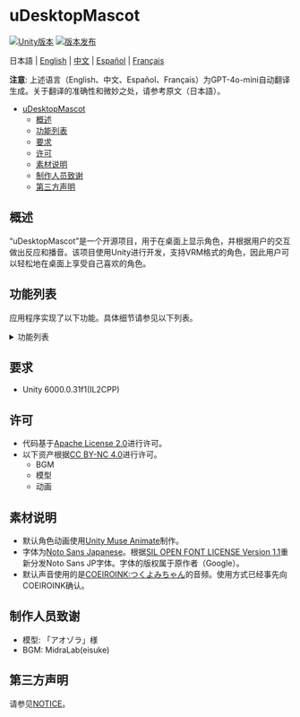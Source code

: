 # uDesktopMascot

[![Unity版本](https://img.shields.io/badge/Unity-6000.0%2B-blueviolet?logo=unity)](https://unity.com/releases/editor/archive)
[![版本发布](https://img.shields.io/github/release/MidraLab/uDesktopMascot.svg)](https://github.com/MidraLab/uDesktopMascot/releases)

日本語 | [English](README_EN.md) | [中文](README_CN.md) | [Español](README_ES.md) | [Français](README_FR.md)

**注意**: 上述语言（English、中文、Español、Français）为GPT-4o-mini自动翻译生成。关于翻译的准确性和微妙之处，请参考原文（日本語）。

<!-- TOC -->
* [uDesktopMascot](#udesktopmascot)
  * [概述](#概述)
  * [功能列表](#功能列表)
  * [要求](#要求)
  * [许可](#许可)
  * [素材说明](#素材说明)
  * [制作人员致谢](#制作人员致谢)
  * [第三方声明](#第三方声明)
<!-- TOC -->

## 概述

“uDesktopMascot”是一个开源项目，用于在桌面上显示角色，并根据用户的交互做出反应和播音。该项目使用Unity进行开发，支持VRM格式的角色，因此用户可以轻松地在桌面上享受自己喜欢的角色。

## 功能列表

应用程序实现了以下功能。具体细节请参见以下列表。

<details>

<summary>功能列表</summary>

* 读取并显示放置在StreamingAssets中的任意VRM文件。如果有多个，将读取第一个。
* 读取并播放放置在SteamingAssets/Voice/中的音频文件。如果有多个，将随机播放。
  * 在点击时播放的音频来自于放置在StreamingAssets/Voice/Click/中的音频文件。
* 读取并播放放置在SteamingAssets/BGM/中的音乐文件。如果有多个，将随机播放。
* 添加角色的默认音声
  * 默认音声使用的是[COEIROINK:つくよみちゃん](https://coeiroink.com/character/audio-character/tsukuyomi-chan)的音频。
  * 在应用程序启动时、退出时以及点击时播放。

</details>

## 要求
* Unity 6000.0.31f1(IL2CPP)

## 许可
* 代码基于[Apache License 2.0](LICENSE)进行许可。
* 以下资产根据[CC BY-NC 4.0](https://creativecommons.org/licenses/by-nc/4.0/)进行许可。
  * BGM
  * 模型
  * 动画

## 素材说明
* 默认角色动画使用[Unity Muse Animate](https://muse.unity.com/ja-jp/explore)制作。
* 字体为[Noto Sans Japanese](https://fonts.google.com/noto/specimen/Noto+Sans+JP?lang=ja_Jpan)。根据[SIL OPEN FONT LICENSE Version 1.1](https://fonts.google.com/noto/specimen/Noto+Sans+JP/license?lang=ja_Jpan)重新分发Noto Sans JP字体。字体的版权属于原作者（Google）。
* 默认声音使用的是[COEIROINK:つくよみちゃん](https://coeiroink.com/character/audio-character/tsukuyomi-chan)的音频。使用方式已经事先向COEIROINK确认。

## 制作人员致谢
* 模型: 「アオゾラ」様
* BGM: MidraLab(eisuke)

## 第三方声明

请参见[NOTICE](./NOTICE.md)。